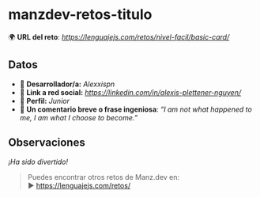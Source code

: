 # manzdev-retos-titulo

🌍 **URL del reto**: *https://lenguajejs.com/retos/nivel-facil/basic-card/*

## Datos

- 🦄 **Desarrollador/a:** *Alexxispn*
- 🐇 **Link a red social:** *https://linkedin.com/in/alexis-plettener-nguyen/*
- 🦾 **Perfil:** *Junior*
- 💬 **Un comentario breve o frase ingeniosa**: *“I am not what happened to me, I am what I choose to become.”*

## Observaciones

*¡Ha sido divertido!*

> Puedes encontrar otros retos de Manz.dev en: <br>▶ https://lenguajejs.com/retos/
